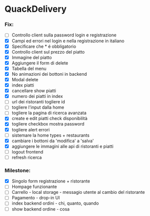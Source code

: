 # QuackDelivery

### Fix:
- [ ] Controllo client sulla password login e registrazione
- [x] Campi ed errori nel login e  nella registrazione in italiano
- [x] Specificare che * é obbligatorio
- [x] Controllo client sul prezzo del piatto
- [x] Immagine del piatto
- [x] Aggiungere il form di delete
- [x] Tabella del menu
- [x] No animazioni dei bottoni in backend
- [x] Modal delete
- [x] index piatti
- [x] cancellare show piatti
- [x] numero dei piatti in index
- [ ] url dei ristoranti togliere id
- [ ] togliere l'input dalla home
- [ ] togliere la pagina di ricerca avanzata
- [x] create e edit piatti check disponibilità
- [x] togliere checkbox mostra password
- [x] togliere alert errori
- [ ] sistemare la home types + restaurants
- [x] cambiare i bottoni da 'modifica' a 'salva'
- [x] aggiungere le immagini alle api di ristoranti e piatti
- [ ] logout frontend
- [ ] refresh ricerca
### Milestone:
- [x] Singolo form registrazione + ristorante
- [ ] Hompage funzionante
- [ ] Carrello - local storage - messagio utente al cambio del ristorante
- [ ] Pagamento - drop-in UI
- [ ] index backend ordini - chi, quanto, quando
- [ ] show backend ordine - cosa 